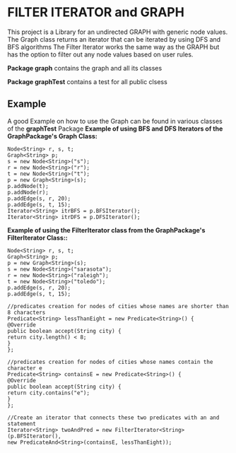 FILTER ITERATOR and GRAPH 
===


This project is a Library for an undirected GRAPH with generic node values.
The Graph class returns an iterator that can be iterated by using DFS and BFS algorithms
The Filter Iterator works the same way as the GRAPH but has the option to filter out any node values based on user rules.


**Package graph** contains the graph and all its classes 

**Package graphTest** contains a test for all public clsess

Example
---
A good Example on how to use the Graph can be found in various classes of the **graphTest** Package 
**Example of using BFS and DFS Iterators of the GraphPackage's Graph Class:**
```
Node<String> r, s, t;
Graph<String> p;
s = new Node<String>("s");
r = new Node<String>("r");
t = new Node<String>("t");
p = new Graph<String>(s);
p.addNode(t);
p.addNode(r);
p.addEdge(s, r, 20);
p.addEdge(s, t, 15);
Iterator<String> itrBFS = p.BFSIterator();
Iterator<String> itrDFS = p.DFSIterator();
`````

**Example of using the FilterIterator class from the GraphPackage's FilterIterator Class::**
```
Node<String> r, s, t;
Graph<String> p;
p = new Graph<String>(s);
s = new Node<String>("sarasota");
r = new Node<String>("raleigh");
t = new Node<String>("toledo");
p.addEdge(s, r, 20);
p.addEdge(s, t, 15);

//predicates creation for nodes of cities whose names are shorter than 8 characters 
Predicate<String> lessThanEight = new Predicate<String>() {
@Override
public boolean accept(String city) {
return city.length() < 8;
}
};

//predicates creation for nodes of cities whose names contain the character e 
Predicate<String> containsE = new Predicate<String>() {
@Override
public boolean accept(String city) {
return city.contains("e");
}
};

//Create an iterator that connects these two predicates with an and statement
Iterator<String> twoAndPred = new FilterIterator<String>(p.BFSIterator(),
new PredicateAnd<String>(containsE, lessThanEight));
``````


